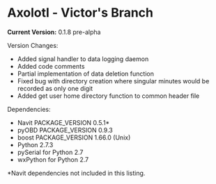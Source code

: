 # Axolotl - Victor's Branch
__Current Version:__ 0.1.8 pre-alpha

Version Changes:
- Added signal handler to data logging daemon
- Added code comments
- Partial implementation of data deletion function
- Fixed bug with directory creation where singular minutes would be recorded as only one digit
- Added get user home directory function to common header file 

Dependencies:
- Navit PACKAGE_VERSION 0.5.1\*
- pyOBD PACKAGE_VERSION 0.9.3
- boost PACKAGE_VERSION 1.66.0 (Unix)
- Python 2.7.3
- pySerial for Python 2.7
- wxPython for Python 2.7


\*Navit dependencies not included in this listing. 
